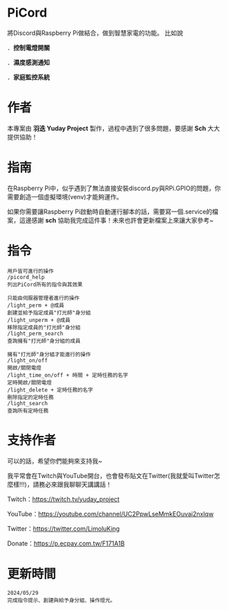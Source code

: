 # PiCord
將Discord與Raspberry Pi做結合，做到智慧家電的功能。
比如說

．**控制電燈開關**

．**濕度感測通知**

．**家庭監控系統**

# 作者
本專案由 **羽迭 Yuday Project** 製作，過程中遇到了很多問題，要感謝 **Sch** 大大提供協助！

# 指南
在Raspberry Pi中，似乎遇到了無法直接安裝discord.py與RPi.GPIO的問題，你需要創造一個虛擬環境(venv)才能夠運作。

如果你需要讓Raspberry Pi啟動時自動運行腳本的話，需要寫一個.service的檔案，這邊感謝 **sch** 協助我完成這件事！未來也許會更新檔案上來讓大家參考~

# 指令
```
用戶皆可進行的操作
/picord_help
列出PiCord所有的指令與其效果

只能由伺服器管理者進行的操作
/light_perm + @成員
創建並給予指定成員"打光師"身分組
/light_unperm + @成員
移除指定成員的"打光師"身分組
/light_perm_search
查詢擁有"打光師"身分組的成員

擁有"打光師"身分組才能進行的操作
/light_on/off
開啟/關閉電燈
/light_time_on/off + 時間 + 定時任務的名字
定時開啟/關閉電燈
/light_delete + 定時任務的名字
刪除指定的定時任務
/light_search
查詢所有定時任務
```

# 支持作者
可以的話，希望你們能夠來支持我~

我平常會在Twitch與YouTube開台，也會發布貼文在Twitter(我就愛叫Twitter怎麼樣!!!)，請務必來跟我聊聊天講講話！

Twitch：https://twitch.tv/yuday_project

YouTube：https://youtube.com/channel/UC2PpwLseMmkEOuvai2nxlqw

Twitter：https://twitter.com/LimoluKing

Donate：https://p.ecpay.com.tw/F171A1B

# 更新時間

```
2024/05/29
完成指令提示、創建與給予身分組、操作燈光。
```

